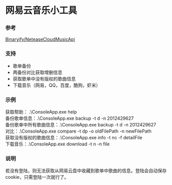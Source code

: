 # 网易云音乐小工具
### 参考
[Binaryify/NeteaseCloudMusicApi](https://github.com/Binaryify/NeteaseCloudMusicApi)  
### 支持
* 歌单备份
* 两备份对比获取增删信息
* 获取歌单中没有版权的歌曲信息
* 下载音乐（网易，QQ，百度，酷狗，虾米）

### 示例

获取帮助： .\ConsoleApp.exe help  
备份歌单信息：.\ConsoleApp.exe backup -t d -n 2012429627  
备份歌单中所有歌曲信息：.\ConsoleApp.exe backup -t d -n 2012429627  
对比：.\ConsoleApp.exe compare -t dp -o oldFilePath -n newFilePath  
获取没有版权的歌曲信息：.\ConsoleApp.exe info -t nc -f detailFile  
下载音乐：.\ConsoleApp.exe download -t n -n file  

### 说明
若没有登陆，则无法获取从网易云盘中收藏到歌单中歌曲的信息。登陆会自动保存cookie，只需登陆一次就行了。  
